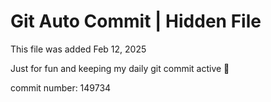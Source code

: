 # Git Auto Commit | Hidden File

This file was added Feb 12, 2025

Just for fun and keeping my daily git commit active 🤪

commit number: 149734
